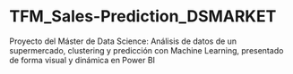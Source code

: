 # TFM_Sales-Prediction_DSMARKET
Proyecto del Máster de Data Science: Análisis de datos de un supermercado, clustering y predicción con Machine Learning, presentado de forma visual y dinámica en Power BI
